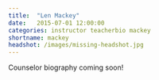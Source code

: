 ```yaml
---
title:  "Len Mackey"
date:   2015-07-01 12:00:00
categories: instructor teacherbio mackey
shortname: mackey
headshot: /images/missing-headshot.jpg
---
```

Counselor biography coming soon!
